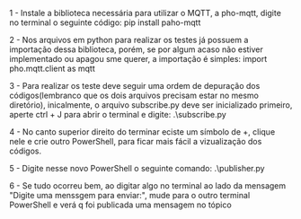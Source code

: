 1 - Instale a biblioteca necessária para utilizar o MQTT, a pho-mqtt, digite no terminal o seguinte código: pip install paho-mqtt

2 - Nos arquivos em python para realizar os testes já possuem a importação dessa biblioteca, porém, se por algum acaso não estiver implementado ou apagou sme querer, a importação é simples: import pho.mqtt.client as mqtt

3 - Para realizar os teste deve seguir uma ordem de depuração dos códigos(lembranco que os dois arquivos precisam estar no mesmo diretório), inicalmente, o arquivo subscribe.py deve ser inicializado primeiro, 
aperte ctrl + J para abrir o terminal e digite: .\subscribe.py

4 - No canto superior direito do terminar eciste um símbolo de +, clique nele e crie outro PowerShell, para ficar mais fácil a vizualização dos códigos.

5 - Digite nesse novo PowerShell o seguinte comando: .\publisher.py

6 - Se tudo ocorreu bem, ao digitar algo no terminal ao lado da mensagem "Digite uma menssgem para enviar:", mude para o outro terminal PowerShell e verá q foi publicada uma mensagem no tópico
